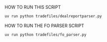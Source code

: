 HOW TO RUN THIS SCRIPT

```bash
uv run python tradefiles/dealreportparser.py
```

HOW TO RUN THE FO PARSER SCRIPT

```bash
uv run python tradefiles/fo_parser.py
```
